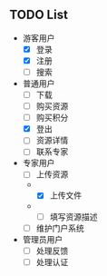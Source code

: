 ## TODO List
- 游客用户
    - [x] 登录
    - [x] 注册
    - [ ] 搜索
- 普通用户
    - [ ] 下载
    - [ ] 购买资源
    - [ ] 购买积分
    - [x] 登出
    - [ ] 资源详情
    - [ ] 联系专家
- 专家用户
    - [ ] 上传资源
    - - [x] 上传文件
    - - [ ] 填写资源描述
    - [ ] 维护门户系统
- 管理员用户
    - [ ] 处理反馈
    - [ ] 处理认证
